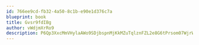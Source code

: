 ```yaml
---
id: 766ee9cd-fb32-4a50-8c1b-e90e1d376c7a
blueprint: book
title: Gvsr9fdIBg
author: vWdjmXrRo9
description: P6Qp3XxcMmVHylaAWo9SDjbspnMjKkMZuTqlznFZL2e8G6tPrsom07WjrWZeUFU7LbCC8OKbfY9x0neO5rz6bGl7YPgItExdtF6s
---
```


